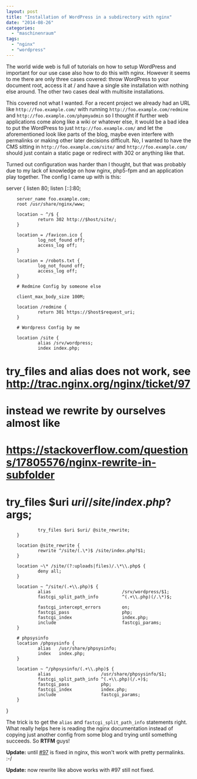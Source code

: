 ```yaml
---
layout: post
title: "Installation of WordPress in a subdirectory with nginx"
date: "2014-08-26"
categories: 
  - "maschinenraum"
tags: 
  - "nginx"
  - "wordpress"
---
```


The world wide web is full of tutorials on how to setup WordPress and important for our use case also how to do this with nginx. However it seems to me there are only three cases covered: throw WordPress to your document root, access it at / and have a single site installation with nothing else around. The other two cases deal with multisite installations.

This covered not what I wanted. For a recent project we already had an URL like `http://foo.example.com/` with running `http://foo.example.com/redmine` and `http://foo.example.com/phpmyadmin` so I thought if further web applications come along like a wiki or whatever else, it would be a bad idea to put the WordPress to just `http://foo.example.com/` and let the aforementioned look like parts of the blog, maybe even interfere with permalinks or making other later decisions difficult. No, I wanted to have the CMS sitting in `http://foo.example.com/site/` and `http://foo.example.com/` should just contain a static page or redirect with 302 or anything like that.

Turned out configuration was harder than I thought, but that was probably due to my lack of knowledge on how nginx, php5-fpm and an application play together. The config I came up with is this:

server {
        listen 80;
        listen [::]:80;

        server_name foo.example.com;
        root /usr/share/nginx/www;

        location ~ ^/$ {
                return 302 http://$host/site/;
        }

        location = /favicon.ico {
                log_not_found off;
                access_log off;
        }

        location = /robots.txt {
                log_not_found off;
                access_log off;
        }

        # Redmine Config by someone else

        client_max_body_size 100M;

        location /redmine {
                return 301 https://$host$request_uri;
        }

        # Wordpress Config by me

        location /site {
                alias /srv/wordpress;
                index index.php;
#               try_files and alias does not work, see http://trac.nginx.org/nginx/ticket/97
#               instead we rewrite by ourselves almost like
#               https://stackoverflow.com/questions/17805576/nginx-rewrite-in-subfolder
#               try_files $uri $uri/ /site/index.php?$args;
                try_files $uri $uri/ @site_rewrite;
        }

        location @site_rewrite {
                rewrite ^/site/(.\*)$ /site/index.php?$1;
        }

        location ~\* /site/(?:uploads|files)/.\*\\.php$ {
                deny all;
        }

        location ~ ^/site/(.+\\.php)$ {
                alias                           /srv/wordpress/$1;
                fastcgi_split_path_info         ^(.+\\.php)(/.\*)$;

                fastcgi_intercept_errors        on;
                fastcgi_pass                    php;
                fastcgi_index                   index.php;
                include                         fastcgi_params;
        }

        # phpsysinfo
        location /phpsysinfo {
                alias   /usr/share/phpsysinfo;
                index   index.php;
        }

        location ~ ^/phpsysinfo/(.+\\.php)$ {
                alias                   /usr/share/phpsysinfo/$1;
                fastcgi_split_path_info ^(.+\\.php)(/.+)$;
                fastcgi_pass            php;
                fastcgi_index           index.php;
                include                 fastcgi_params;
        }
}

The trick is to get the `alias` and `fastcgi_split_path_info` statements right. What really helps here is reading the nginx documentation instead of copying just another config from some blog and trying until something succeeds. So **RTFM** guys!

**Update:** until [#97](http://trac.nginx.org/nginx/ticket/97) is fixed in nginx, this won't work with pretty permalinks. :-/

**Update:** now rewrite like above works with #97 still not fixed.
